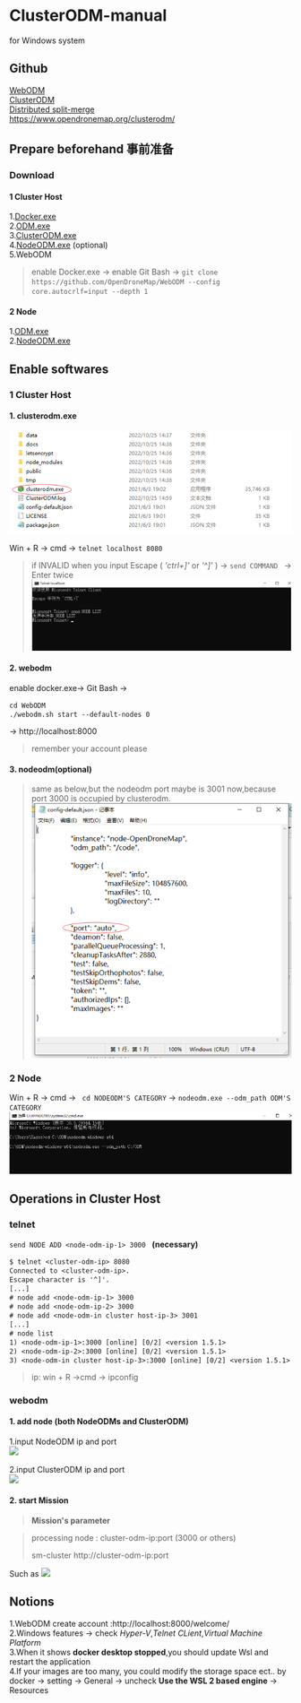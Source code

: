 # ClusterODM-manual
for Windows system
## Github
[WebODM](https://github.com/OpenDroneMap/WebODM/)  
[ClusterODM](https://github.com/OpenDroneMap/ClusterODM)  
[Distributed split-merge](https://docs.opendronemap.org/large/?highlight=distributed#getting-started-with-distributed-split-merge)  
https://www.opendronemap.org/clusterodm/  
## Prepare beforehand 事前准备
### Download
#### 1 Cluster Host
1.[Docker.exe](https://www.docker.com/)  
2.[ODM.exe](https://github.com/OpenDroneMap/ODM/releases)  
3.[ClusterODM.exe](https://github.com/OpenDroneMap/ClusterODM/releases/tag/v1.5.3)  
4.[NodeODM.exe](https://github.com/OpenDroneMap/NodeODM/releases) (optional)  
5.WebODM  
> enable Docker.exe -> enable Git Bash -> `git clone https://github.com/OpenDroneMap/WebODM --config core.autocrlf=input --depth 1`  
  
  
#### 2 Node 
1.[ODM.exe](https://github.com/OpenDroneMap/ODM/releases)   
2.[NodeODM.exe](https://github.com/OpenDroneMap/NodeODM/releases)  
  
  
## Enable softwares
### 1 Cluster Host
#### 1. clusterodm.exe  
![](https://github.com/YoRsk/ClusterODM-manual/blob/main/images/cluster1.png)  
  
Win + R -> cmd -> ``` telnet localhost 8080 ```
>if INVALID when you input
>Escape ( *'ctrl+]'* or *'^]'* ) -> ```send COMMAND ``` -> Enter twice
>![](https://github.com/YoRsk/ClusterODM-manual/blob/main/images/telnet1.png)  
  
  
#### 2. webodm  
enable docker.exe-> Git Bash -> 
```
cd WebODM
./webodm.sh start --default-nodes 0
```
-> http://localhost:8000  
> remember your account please  
  
#### 3. nodeodm(optional)
>same as below,but the nodeodm port maybe is 3001 now,because port 3000 is occupied by clusterodm.  
>![](https://github.com/YoRsk/ClusterODM-manual/blob/main/images/node2.png)
  
  
### 2 Node
Win + R -> cmd -> ``` cd NODEODM'S CATEGORY``` -> ``` nodeodm.exe --odm_path ODM'S CATEGORY ```  
![](https://github.com/YoRsk/ClusterODM-manual/blob/main/images/node1.png)  

## Operations in Cluster Host
### telnet
```send NODE ADD <node-odm-ip-1> 3000 ``` **(necessary)**  
```
$ telnet <cluster-odm-ip> 8080
Connected to <cluster-odm-ip>.
Escape character is '^]'.
[...]
# node add <node-odm-ip-1> 3000
# node add <node-odm-ip-2> 3000
# node add <node-odm-in cluster host-ip-3> 3001
[...]
# node list
1) <node-odm-ip-1>:3000 [online] [0/2] <version 1.5.1>
2) <node-odm-ip-2>:3000 [online] [0/2] <version 1.5.1>
3) <node-odm-in cluster host-ip-3>:3000 [online] [0/2] <version 1.5.1>
```
> ip: win + R ->cmd -> ipconfig  
> 
>  
### webodm
#### 1. add node (both NodeODMs and ClusterODM)
1.input NodeODM ip and port  
![](https://github.com/YoRsk/ClusterODM-manual/blob/main/images/webodmnote1.png)  
  
2.input ClusterODM ip and port  
![](https://github.com/YoRsk/ClusterODM-manual/blob/main/images/webodmcluster1.png)  
  
  
#### 2. start Mission
> **Mission's parameter**  

  
> processing node : cluster-odm-ip:port (3000 or others)  
>   
> sm-cluster http://cluster-odm-ip:port  
  
  
Such as
![](https://github.com/YoRsk/ClusterODM-manual/blob/main/images/webodmmission1.png)
## Notions
1.WebODM create account :http://localhost:8000/welcome/  
2.Windows features -> check *Hyper-V*,*Telnet CLient*,*Virtual Machine Platform*  
3.When it shows **docker desktop stopped**,you should update Wsl and restart the application  
4.If your images are too many, you could modify the storage space ect.. by docker -> setting -> General -> uncheck **Use the WSL 2 based engine** -> Resources
